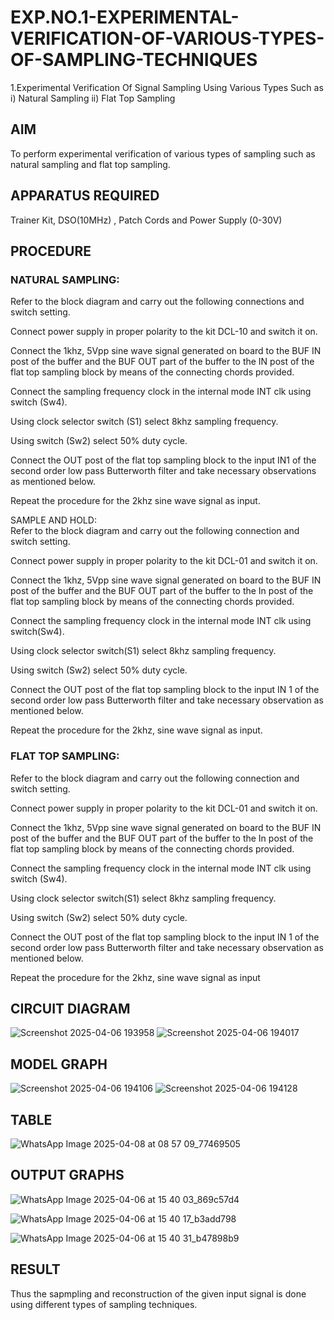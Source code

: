 # EXP.NO.1-EXPERIMENTAL-VERIFICATION-OF-VARIOUS-TYPES-OF-SAMPLING-TECHNIQUES
 

1.Experimental Verification Of Signal Sampling Using Various Types Such as 
    i) Natural Sampling
    ii) Flat Top Sampling

## AIM
 To perform experimental verification of various types of sampling such as natural sampling and flat top sampling.
## APPARATUS REQUIRED
Trainer Kit, DSO(10MHz) , Patch Cords and Power Supply (0-30V)   
## PROCEDURE

### NATURAL SAMPLING: 

Refer to the block diagram and carry out the following connections and switch setting. 

Connect power supply in proper polarity to the kit DCL-10 and switch it on. 

Connect the 1khz, 5Vpp sine wave signal generated on board to the BUF IN post of the buffer and the BUF OUT part of the buffer to the IN post of the flat top sampling block by means of the connecting chords provided. 

Connect the sampling frequency clock in the internal mode INT clk using switch (Sw4). 

Using clock selector switch (S1) select 8khz sampling frequency. 

Using switch (Sw2) select 50% duty cycle. 

Connect the OUT post of the flat top sampling block to the input IN1 of the second order low pass Butterworth filter and take necessary observations as mentioned below.

Repeat the procedure for the 2khz sine wave signal as input. 
 
SAMPLE AND HOLD:  
Refer to the block diagram and carry out the following connection and switch setting. 

Connect power supply in proper polarity to the kit DCL-01 and switch it on. 

Connect the 1khz, 5Vpp sine wave signal generated on board to the BUF IN post of the buffer and the BUF OUT part of the buffer to the In post of the flat top sampling block by means of the connecting chords provided. 

Connect the sampling frequency clock in the internal mode INT clk using switch(Sw4). 

Using clock selector switch(S1) select 8khz sampling frequency. 

Using switch (Sw2) select 50% duty cycle.

Connect the OUT post of the flat top sampling block to the input IN 1 of the second order low pass Butterworth filter and take necessary observation as mentioned below. 

Repeat the procedure for the 2khz, sine wave signal as input. 

### FLAT TOP SAMPLING:  

Refer to the block diagram and carry out the following connection and switch setting. 

Connect power supply in proper polarity to the kit DCL-01 and switch it on.

Connect the 1khz, 5Vpp sine wave signal generated on board to the BUF IN post of the buffer and the BUF OUT part of the buffer to the In post of the flat top sampling block by means of the connecting chords provided. 

Connect the sampling frequency clock in the internal mode INT clk using switch (Sw4). 

Using clock selector switch(S1) select 8khz sampling frequency. 

Using switch (Sw2) select 50% duty cycle. 

Connect the OUT post of the flat top sampling block to the input IN 1 of the second order low pass Butterworth filter and take necessary observation as mentioned below. 

Repeat the procedure for the 2khz, sine wave signal as input 

## CIRCUIT DIAGRAM
![Screenshot 2025-04-06 193958](https://github.com/user-attachments/assets/0df7792d-243f-4325-bdee-df2cefcd94ca)
![Screenshot 2025-04-06 194017](https://github.com/user-attachments/assets/d72ffded-bac7-4d30-a496-8d0ff594f722)

## MODEL GRAPH
![Screenshot 2025-04-06 194106](https://github.com/user-attachments/assets/ed038f41-fa8c-41df-b3cd-9ee440dc0318)
![Screenshot 2025-04-06 194128](https://github.com/user-attachments/assets/ec635744-99c8-46f3-9000-8e05084c90ab)


 ## TABLE
 ![WhatsApp Image 2025-04-08 at 08 57 09_77469505](https://github.com/user-attachments/assets/16271fbd-aec1-4b48-a69b-8bf8ac5a1642)
 
 
 ## OUTPUT GRAPHS
 ![WhatsApp Image 2025-04-06 at 15 40 03_869c57d4](https://github.com/user-attachments/assets/5cf660ef-fa89-4ab5-bcc8-e73ac1a16a1e)
 
 ![WhatsApp Image 2025-04-06 at 15 40 17_b3add798](https://github.com/user-attachments/assets/cd3ffff3-1bce-4321-a8a8-a6ef58336cd5)
 
 ![WhatsApp Image 2025-04-06 at 15 40 31_b47898b9](https://github.com/user-attachments/assets/f23df766-dc9f-4ff4-9bc2-cba622572c6a)
 



## RESULT 
Thus the sapmpling and reconstruction of the given input signal is done using different types of sampling techniques.
